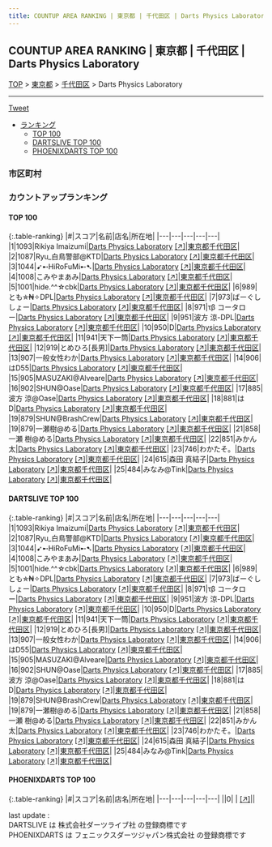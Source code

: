 ```yaml
---
title: COUNTUP AREA RANKING | 東京都 | 千代田区 | Darts Physics Laboratory
---
```

## COUNTUP AREA RANKING | 東京都 | 千代田区 | Darts Physics Laboratory

[TOP](/darts/rank/) > [東京都](/darts/rank/東京都/) > [千代田区](/darts/rank/東京都/千代田区/) > Darts Physics Laboratory

___

<a href="https://twitter.com/share?ref_src=twsrc%5Etfw" data-text="COUNTUP AREA RANKING | 東京都千代田区Darts Physics Laboratory" class="twitter-share-button" data-hashtags="DARTSLIVE,PHOENIXDARTS,darts,ダーツ" data-show-count="false">Tweet</a>

* [ランキング](#カウントアップランキング)
    * [TOP 100](#top-100)
    * [DARTSLIVE TOP 100](#dartslive-top-100)
    * [PHOENIXDARTS TOP 100](#phoenixdarts-top-100)

### 市区町村

<ul>

</ul>

### カウントアップランキング

#### TOP 100



{:.table-ranking}
|#|スコア|名前|店名|所在地|
|---|---|---|---|---|
|1|1093|<span class="rank-name-dl">Rikiya Imaizumi</span>|<a href="/darts/rank/shops/b0b87e5aea0bdbf10d9b047a20a7ba1e.html">Darts Physics Laboratory</a> <a href="https://search.dartslive.com/jp/shop/b0b87e5aea0bdbf10d9b047a20a7ba1e">[↗]</a>|<a href="/darts/rank/東京都/千代田区">東京都千代田区</a>|
|2|1087|<span class="rank-name-dl">Ryu_白鳥警部@KTD</span>|<a href="/darts/rank/shops/b0b87e5aea0bdbf10d9b047a20a7ba1e.html">Darts Physics Laboratory</a> <a href="https://search.dartslive.com/jp/shop/b0b87e5aea0bdbf10d9b047a20a7ba1e">[↗]</a>|<a href="/darts/rank/東京都/千代田区">東京都千代田区</a>|
|3|1044|<span class="rank-name-dl">➹➸HiRoFuMi➸➷</span>|<a href="/darts/rank/shops/b0b87e5aea0bdbf10d9b047a20a7ba1e.html">Darts Physics Laboratory</a> <a href="https://search.dartslive.com/jp/shop/b0b87e5aea0bdbf10d9b047a20a7ba1e">[↗]</a>|<a href="/darts/rank/東京都/千代田区">東京都千代田区</a>|
|4|1008|<span class="rank-name-dl">こみやまあみ</span>|<a href="/darts/rank/shops/b0b87e5aea0bdbf10d9b047a20a7ba1e.html">Darts Physics Laboratory</a> <a href="https://search.dartslive.com/jp/shop/b0b87e5aea0bdbf10d9b047a20a7ba1e">[↗]</a>|<a href="/darts/rank/東京都/千代田区">東京都千代田区</a>|
|5|1001|<span class="rank-name-dl">hide.^^☆cbk</span>|<a href="/darts/rank/shops/b0b87e5aea0bdbf10d9b047a20a7ba1e.html">Darts Physics Laboratory</a> <a href="https://search.dartslive.com/jp/shop/b0b87e5aea0bdbf10d9b047a20a7ba1e">[↗]</a>|<a href="/darts/rank/東京都/千代田区">東京都千代田区</a>|
|6|989|<span class="rank-name-dl">とも✯₦✧DPL</span>|<a href="/darts/rank/shops/b0b87e5aea0bdbf10d9b047a20a7ba1e.html">Darts Physics Laboratory</a> <a href="https://search.dartslive.com/jp/shop/b0b87e5aea0bdbf10d9b047a20a7ba1e">[↗]</a>|<a href="/darts/rank/東京都/千代田区">東京都千代田区</a>|
|7|973|<span class="rank-name-dl">ばーぐししょー</span>|<a href="/darts/rank/shops/b0b87e5aea0bdbf10d9b047a20a7ba1e.html">Darts Physics Laboratory</a> <a href="https://search.dartslive.com/jp/shop/b0b87e5aea0bdbf10d9b047a20a7ba1e">[↗]</a>|<a href="/darts/rank/東京都/千代田区">東京都千代田区</a>|
|8|971|<span class="rank-name-dl">τβ コータロー</span>|<a href="/darts/rank/shops/b0b87e5aea0bdbf10d9b047a20a7ba1e.html">Darts Physics Laboratory</a> <a href="https://search.dartslive.com/jp/shop/b0b87e5aea0bdbf10d9b047a20a7ba1e">[↗]</a>|<a href="/darts/rank/東京都/千代田区">東京都千代田区</a>|
|9|951|<span class="rank-name-dl">波方 涼-DPL</span>|<a href="/darts/rank/shops/b0b87e5aea0bdbf10d9b047a20a7ba1e.html">Darts Physics Laboratory</a> <a href="https://search.dartslive.com/jp/shop/b0b87e5aea0bdbf10d9b047a20a7ba1e">[↗]</a>|<a href="/darts/rank/東京都/千代田区">東京都千代田区</a>|
|10|950|<span class="rank-name-dl">D</span>|<a href="/darts/rank/shops/b0b87e5aea0bdbf10d9b047a20a7ba1e.html">Darts Physics Laboratory</a> <a href="https://search.dartslive.com/jp/shop/b0b87e5aea0bdbf10d9b047a20a7ba1e">[↗]</a>|<a href="/darts/rank/東京都/千代田区">東京都千代田区</a>|
|11|941|<span class="rank-name-dl">天下一筒</span>|<a href="/darts/rank/shops/b0b87e5aea0bdbf10d9b047a20a7ba1e.html">Darts Physics Laboratory</a> <a href="https://search.dartslive.com/jp/shop/b0b87e5aea0bdbf10d9b047a20a7ba1e">[↗]</a>|<a href="/darts/rank/東京都/千代田区">東京都千代田区</a>|
|12|919|<span class="rank-name-dl">とめひろ[長男]</span>|<a href="/darts/rank/shops/b0b87e5aea0bdbf10d9b047a20a7ba1e.html">Darts Physics Laboratory</a> <a href="https://search.dartslive.com/jp/shop/b0b87e5aea0bdbf10d9b047a20a7ba1e">[↗]</a>|<a href="/darts/rank/東京都/千代田区">東京都千代田区</a>|
|13|907|<span class="rank-name-dl">一般女性わか</span>|<a href="/darts/rank/shops/b0b87e5aea0bdbf10d9b047a20a7ba1e.html">Darts Physics Laboratory</a> <a href="https://search.dartslive.com/jp/shop/b0b87e5aea0bdbf10d9b047a20a7ba1e">[↗]</a>|<a href="/darts/rank/東京都/千代田区">東京都千代田区</a>|
|14|906|<span class="rank-name-dl">はD55</span>|<a href="/darts/rank/shops/b0b87e5aea0bdbf10d9b047a20a7ba1e.html">Darts Physics Laboratory</a> <a href="https://search.dartslive.com/jp/shop/b0b87e5aea0bdbf10d9b047a20a7ba1e">[↗]</a>|<a href="/darts/rank/東京都/千代田区">東京都千代田区</a>|
|15|905|<span class="rank-name-dl">MASUZAKI@Alveare</span>|<a href="/darts/rank/shops/b0b87e5aea0bdbf10d9b047a20a7ba1e.html">Darts Physics Laboratory</a> <a href="https://search.dartslive.com/jp/shop/b0b87e5aea0bdbf10d9b047a20a7ba1e">[↗]</a>|<a href="/darts/rank/東京都/千代田区">東京都千代田区</a>|
|16|902|<span class="rank-name-dl">SHUN@Oase</span>|<a href="/darts/rank/shops/b0b87e5aea0bdbf10d9b047a20a7ba1e.html">Darts Physics Laboratory</a> <a href="https://search.dartslive.com/jp/shop/b0b87e5aea0bdbf10d9b047a20a7ba1e">[↗]</a>|<a href="/darts/rank/東京都/千代田区">東京都千代田区</a>|
|17|885|<span class="rank-name-dl">波方 涼@Oase</span>|<a href="/darts/rank/shops/b0b87e5aea0bdbf10d9b047a20a7ba1e.html">Darts Physics Laboratory</a> <a href="https://search.dartslive.com/jp/shop/b0b87e5aea0bdbf10d9b047a20a7ba1e">[↗]</a>|<a href="/darts/rank/東京都/千代田区">東京都千代田区</a>|
|18|881|<span class="rank-name-dl">はD</span>|<a href="/darts/rank/shops/b0b87e5aea0bdbf10d9b047a20a7ba1e.html">Darts Physics Laboratory</a> <a href="https://search.dartslive.com/jp/shop/b0b87e5aea0bdbf10d9b047a20a7ba1e">[↗]</a>|<a href="/darts/rank/東京都/千代田区">東京都千代田区</a>|
|19|879|<span class="rank-name-dl">SHUN@BrashCrew</span>|<a href="/darts/rank/shops/b0b87e5aea0bdbf10d9b047a20a7ba1e.html">Darts Physics Laboratory</a> <a href="https://search.dartslive.com/jp/shop/b0b87e5aea0bdbf10d9b047a20a7ba1e">[↗]</a>|<a href="/darts/rank/東京都/千代田区">東京都千代田区</a>|
|19|879|<span class="rank-name-dl">一瀬樹@める</span>|<a href="/darts/rank/shops/b0b87e5aea0bdbf10d9b047a20a7ba1e.html">Darts Physics Laboratory</a> <a href="https://search.dartslive.com/jp/shop/b0b87e5aea0bdbf10d9b047a20a7ba1e">[↗]</a>|<a href="/darts/rank/東京都/千代田区">東京都千代田区</a>|
|21|858|<span class="rank-name-dl">一瀬 樹@める</span>|<a href="/darts/rank/shops/b0b87e5aea0bdbf10d9b047a20a7ba1e.html">Darts Physics Laboratory</a> <a href="https://search.dartslive.com/jp/shop/b0b87e5aea0bdbf10d9b047a20a7ba1e">[↗]</a>|<a href="/darts/rank/東京都/千代田区">東京都千代田区</a>|
|22|851|<span class="rank-name-dl">みかん太</span>|<a href="/darts/rank/shops/b0b87e5aea0bdbf10d9b047a20a7ba1e.html">Darts Physics Laboratory</a> <a href="https://search.dartslive.com/jp/shop/b0b87e5aea0bdbf10d9b047a20a7ba1e">[↗]</a>|<a href="/darts/rank/東京都/千代田区">東京都千代田区</a>|
|23|746|<span class="rank-name-dl">わかたそ。</span>|<a href="/darts/rank/shops/b0b87e5aea0bdbf10d9b047a20a7ba1e.html">Darts Physics Laboratory</a> <a href="https://search.dartslive.com/jp/shop/b0b87e5aea0bdbf10d9b047a20a7ba1e">[↗]</a>|<a href="/darts/rank/東京都/千代田区">東京都千代田区</a>|
|24|615|<span class="rank-name-dl">森田 真結子</span>|<a href="/darts/rank/shops/b0b87e5aea0bdbf10d9b047a20a7ba1e.html">Darts Physics Laboratory</a> <a href="https://search.dartslive.com/jp/shop/b0b87e5aea0bdbf10d9b047a20a7ba1e">[↗]</a>|<a href="/darts/rank/東京都/千代田区">東京都千代田区</a>|
|25|484|<span class="rank-name-dl">みなみ@Tink</span>|<a href="/darts/rank/shops/b0b87e5aea0bdbf10d9b047a20a7ba1e.html">Darts Physics Laboratory</a> <a href="https://search.dartslive.com/jp/shop/b0b87e5aea0bdbf10d9b047a20a7ba1e">[↗]</a>|<a href="/darts/rank/東京都/千代田区">東京都千代田区</a>|


#### DARTSLIVE TOP 100



{:.table-ranking}
|#|スコア|名前|店名|所在地|
|---|---|---|---|---|
|1|1093|<span class="rank-name-dl">Rikiya Imaizumi</span>|<a href="/darts/rank/shops/b0b87e5aea0bdbf10d9b047a20a7ba1e.html">Darts Physics Laboratory</a> <a href="https://search.dartslive.com/jp/shop/b0b87e5aea0bdbf10d9b047a20a7ba1e">[↗]</a>|<a href="/darts/rank/東京都/千代田区">東京都千代田区</a>|
|2|1087|<span class="rank-name-dl">Ryu_白鳥警部@KTD</span>|<a href="/darts/rank/shops/b0b87e5aea0bdbf10d9b047a20a7ba1e.html">Darts Physics Laboratory</a> <a href="https://search.dartslive.com/jp/shop/b0b87e5aea0bdbf10d9b047a20a7ba1e">[↗]</a>|<a href="/darts/rank/東京都/千代田区">東京都千代田区</a>|
|3|1044|<span class="rank-name-dl">➹➸HiRoFuMi➸➷</span>|<a href="/darts/rank/shops/b0b87e5aea0bdbf10d9b047a20a7ba1e.html">Darts Physics Laboratory</a> <a href="https://search.dartslive.com/jp/shop/b0b87e5aea0bdbf10d9b047a20a7ba1e">[↗]</a>|<a href="/darts/rank/東京都/千代田区">東京都千代田区</a>|
|4|1008|<span class="rank-name-dl">こみやまあみ</span>|<a href="/darts/rank/shops/b0b87e5aea0bdbf10d9b047a20a7ba1e.html">Darts Physics Laboratory</a> <a href="https://search.dartslive.com/jp/shop/b0b87e5aea0bdbf10d9b047a20a7ba1e">[↗]</a>|<a href="/darts/rank/東京都/千代田区">東京都千代田区</a>|
|5|1001|<span class="rank-name-dl">hide.^^☆cbk</span>|<a href="/darts/rank/shops/b0b87e5aea0bdbf10d9b047a20a7ba1e.html">Darts Physics Laboratory</a> <a href="https://search.dartslive.com/jp/shop/b0b87e5aea0bdbf10d9b047a20a7ba1e">[↗]</a>|<a href="/darts/rank/東京都/千代田区">東京都千代田区</a>|
|6|989|<span class="rank-name-dl">とも✯₦✧DPL</span>|<a href="/darts/rank/shops/b0b87e5aea0bdbf10d9b047a20a7ba1e.html">Darts Physics Laboratory</a> <a href="https://search.dartslive.com/jp/shop/b0b87e5aea0bdbf10d9b047a20a7ba1e">[↗]</a>|<a href="/darts/rank/東京都/千代田区">東京都千代田区</a>|
|7|973|<span class="rank-name-dl">ばーぐししょー</span>|<a href="/darts/rank/shops/b0b87e5aea0bdbf10d9b047a20a7ba1e.html">Darts Physics Laboratory</a> <a href="https://search.dartslive.com/jp/shop/b0b87e5aea0bdbf10d9b047a20a7ba1e">[↗]</a>|<a href="/darts/rank/東京都/千代田区">東京都千代田区</a>|
|8|971|<span class="rank-name-dl">τβ コータロー</span>|<a href="/darts/rank/shops/b0b87e5aea0bdbf10d9b047a20a7ba1e.html">Darts Physics Laboratory</a> <a href="https://search.dartslive.com/jp/shop/b0b87e5aea0bdbf10d9b047a20a7ba1e">[↗]</a>|<a href="/darts/rank/東京都/千代田区">東京都千代田区</a>|
|9|951|<span class="rank-name-dl">波方 涼-DPL</span>|<a href="/darts/rank/shops/b0b87e5aea0bdbf10d9b047a20a7ba1e.html">Darts Physics Laboratory</a> <a href="https://search.dartslive.com/jp/shop/b0b87e5aea0bdbf10d9b047a20a7ba1e">[↗]</a>|<a href="/darts/rank/東京都/千代田区">東京都千代田区</a>|
|10|950|<span class="rank-name-dl">D</span>|<a href="/darts/rank/shops/b0b87e5aea0bdbf10d9b047a20a7ba1e.html">Darts Physics Laboratory</a> <a href="https://search.dartslive.com/jp/shop/b0b87e5aea0bdbf10d9b047a20a7ba1e">[↗]</a>|<a href="/darts/rank/東京都/千代田区">東京都千代田区</a>|
|11|941|<span class="rank-name-dl">天下一筒</span>|<a href="/darts/rank/shops/b0b87e5aea0bdbf10d9b047a20a7ba1e.html">Darts Physics Laboratory</a> <a href="https://search.dartslive.com/jp/shop/b0b87e5aea0bdbf10d9b047a20a7ba1e">[↗]</a>|<a href="/darts/rank/東京都/千代田区">東京都千代田区</a>|
|12|919|<span class="rank-name-dl">とめひろ[長男]</span>|<a href="/darts/rank/shops/b0b87e5aea0bdbf10d9b047a20a7ba1e.html">Darts Physics Laboratory</a> <a href="https://search.dartslive.com/jp/shop/b0b87e5aea0bdbf10d9b047a20a7ba1e">[↗]</a>|<a href="/darts/rank/東京都/千代田区">東京都千代田区</a>|
|13|907|<span class="rank-name-dl">一般女性わか</span>|<a href="/darts/rank/shops/b0b87e5aea0bdbf10d9b047a20a7ba1e.html">Darts Physics Laboratory</a> <a href="https://search.dartslive.com/jp/shop/b0b87e5aea0bdbf10d9b047a20a7ba1e">[↗]</a>|<a href="/darts/rank/東京都/千代田区">東京都千代田区</a>|
|14|906|<span class="rank-name-dl">はD55</span>|<a href="/darts/rank/shops/b0b87e5aea0bdbf10d9b047a20a7ba1e.html">Darts Physics Laboratory</a> <a href="https://search.dartslive.com/jp/shop/b0b87e5aea0bdbf10d9b047a20a7ba1e">[↗]</a>|<a href="/darts/rank/東京都/千代田区">東京都千代田区</a>|
|15|905|<span class="rank-name-dl">MASUZAKI@Alveare</span>|<a href="/darts/rank/shops/b0b87e5aea0bdbf10d9b047a20a7ba1e.html">Darts Physics Laboratory</a> <a href="https://search.dartslive.com/jp/shop/b0b87e5aea0bdbf10d9b047a20a7ba1e">[↗]</a>|<a href="/darts/rank/東京都/千代田区">東京都千代田区</a>|
|16|902|<span class="rank-name-dl">SHUN@Oase</span>|<a href="/darts/rank/shops/b0b87e5aea0bdbf10d9b047a20a7ba1e.html">Darts Physics Laboratory</a> <a href="https://search.dartslive.com/jp/shop/b0b87e5aea0bdbf10d9b047a20a7ba1e">[↗]</a>|<a href="/darts/rank/東京都/千代田区">東京都千代田区</a>|
|17|885|<span class="rank-name-dl">波方 涼@Oase</span>|<a href="/darts/rank/shops/b0b87e5aea0bdbf10d9b047a20a7ba1e.html">Darts Physics Laboratory</a> <a href="https://search.dartslive.com/jp/shop/b0b87e5aea0bdbf10d9b047a20a7ba1e">[↗]</a>|<a href="/darts/rank/東京都/千代田区">東京都千代田区</a>|
|18|881|<span class="rank-name-dl">はD</span>|<a href="/darts/rank/shops/b0b87e5aea0bdbf10d9b047a20a7ba1e.html">Darts Physics Laboratory</a> <a href="https://search.dartslive.com/jp/shop/b0b87e5aea0bdbf10d9b047a20a7ba1e">[↗]</a>|<a href="/darts/rank/東京都/千代田区">東京都千代田区</a>|
|19|879|<span class="rank-name-dl">SHUN@BrashCrew</span>|<a href="/darts/rank/shops/b0b87e5aea0bdbf10d9b047a20a7ba1e.html">Darts Physics Laboratory</a> <a href="https://search.dartslive.com/jp/shop/b0b87e5aea0bdbf10d9b047a20a7ba1e">[↗]</a>|<a href="/darts/rank/東京都/千代田区">東京都千代田区</a>|
|19|879|<span class="rank-name-dl">一瀬樹@める</span>|<a href="/darts/rank/shops/b0b87e5aea0bdbf10d9b047a20a7ba1e.html">Darts Physics Laboratory</a> <a href="https://search.dartslive.com/jp/shop/b0b87e5aea0bdbf10d9b047a20a7ba1e">[↗]</a>|<a href="/darts/rank/東京都/千代田区">東京都千代田区</a>|
|21|858|<span class="rank-name-dl">一瀬 樹@める</span>|<a href="/darts/rank/shops/b0b87e5aea0bdbf10d9b047a20a7ba1e.html">Darts Physics Laboratory</a> <a href="https://search.dartslive.com/jp/shop/b0b87e5aea0bdbf10d9b047a20a7ba1e">[↗]</a>|<a href="/darts/rank/東京都/千代田区">東京都千代田区</a>|
|22|851|<span class="rank-name-dl">みかん太</span>|<a href="/darts/rank/shops/b0b87e5aea0bdbf10d9b047a20a7ba1e.html">Darts Physics Laboratory</a> <a href="https://search.dartslive.com/jp/shop/b0b87e5aea0bdbf10d9b047a20a7ba1e">[↗]</a>|<a href="/darts/rank/東京都/千代田区">東京都千代田区</a>|
|23|746|<span class="rank-name-dl">わかたそ。</span>|<a href="/darts/rank/shops/b0b87e5aea0bdbf10d9b047a20a7ba1e.html">Darts Physics Laboratory</a> <a href="https://search.dartslive.com/jp/shop/b0b87e5aea0bdbf10d9b047a20a7ba1e">[↗]</a>|<a href="/darts/rank/東京都/千代田区">東京都千代田区</a>|
|24|615|<span class="rank-name-dl">森田 真結子</span>|<a href="/darts/rank/shops/b0b87e5aea0bdbf10d9b047a20a7ba1e.html">Darts Physics Laboratory</a> <a href="https://search.dartslive.com/jp/shop/b0b87e5aea0bdbf10d9b047a20a7ba1e">[↗]</a>|<a href="/darts/rank/東京都/千代田区">東京都千代田区</a>|
|25|484|<span class="rank-name-dl">みなみ@Tink</span>|<a href="/darts/rank/shops/b0b87e5aea0bdbf10d9b047a20a7ba1e.html">Darts Physics Laboratory</a> <a href="https://search.dartslive.com/jp/shop/b0b87e5aea0bdbf10d9b047a20a7ba1e">[↗]</a>|<a href="/darts/rank/東京都/千代田区">東京都千代田区</a>|


#### PHOENIXDARTS TOP 100



{:.table-ranking}
|#|スコア|名前|店名|所在地|
|---|---|---|---|---|
||0|<span class="rank-name-dl"> </span>|<a href="/darts/rank/shops/.html"></a> <a href="">[↗]</a>|<a href="/darts/rank//"></a>|


<div class="footer border-top border-gray-light mt-5 pt-3 text-right text-gray">
    last update : <span style="font-weight: italic" id="foot_last_modified"></span><br />
    DARTSLIVE は 株式会社ダーツライブ社 の登録商標です<br />
    PHOENIXDARTS は フェニックスダーツジャパン株式会社 の登録商標です<br />
</div>

<script src="https://cdnjs.cloudflare.com/ajax/libs/jquery.tablesorter/2.31.3/js/jquery.tablesorter.min.js" integrity="sha512-qzgd5cYSZcosqpzpn7zF2ZId8f/8CHmFKZ8j7mU4OUXTNRd5g+ZHBPsgKEwoqxCtdQvExE5LprwwPAgoicguNg==" crossorigin="anonymous" referrerpolicy="no-referrer"></script>
<link rel="stylesheet" href="https://cdnjs.cloudflare.com/ajax/libs/jquery.tablesorter/2.31.3/css/theme.default.min.css" integrity="sha512-wghhOJkjQX0Lh3NSWvNKeZ0ZpNn+SPVXX1Qyc9OCaogADktxrBiBdKGDoqVUOyhStvMBmJQ8ZdMHiR3wuEq8+w==" crossorigin="anonymous" referrerpolicy="no-referrer" />
<script>
$(function() {
    $(".table-ranking").tablesorter({sortList:[[0, 0]]});
    $("#foot_last_modified").text(formatDate(new Date(document.lastModified), 'yyyy-MM-dd HH:mm:ss'));
});
</script>

<script async src="https://platform.twitter.com/widgets.js" charset="utf-8"></script>